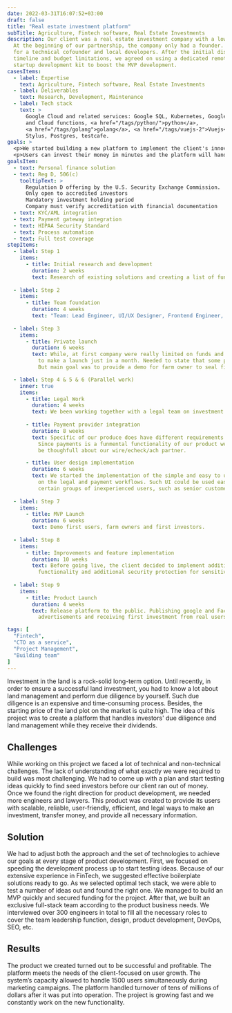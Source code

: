 ```yaml
---
date: 2022-03-31T16:07:52+03:00
draft: false
title: "Real estate investment platform"
subTitle: Agriculture, Fintech software, Real Estate Investments
description: Our client was a real estate investment company with a low minimum investment. 
  At the beginning of our partnership, the company only had a founder. The founder was looking 
  for a technical cofounder and local developers. After the initial discussion about the 
  timeline and budget limitations, we agreed on using a dedicated remote team and our 
  startup development kit to boost the MVP development.
casesItems:
  - label: Expertise
    text: Agriculture, Fintech software, Real Estate Investments
  - label: Deliverables
    text: Research, Development, Maintenance
  - label: Tech stack
    text: >
      Google Cloud and related services: Google SQL, Kubernetes, Google build, 
      and Cloud functions, <a href="/tags/python/">python</a>, 
      <a href="/tags/golang">golang</a>, <a href="/tags/vuejs-2">Vuejs</a>, 
      Stylus, Postgres, testcafe.
goals: >
  <p>We started building a new platform to implement the client's innovative land market ideas. Traditional land investment is a cumbersome, expensive, and time-consuming process. The purpose of the new platform is to provide users with the possibility to invest in land plots at a minimum price of $5000.</p>
  <p>Users can invest their money in minutes and the platform will handle it all: real estate management, paperwork, and payments. On top of that, a due diligence process and all the legal work could also be handled via the platform. The approximate return on the investment was expected at the level of 9-12%.</p>
goalsItem:
  - text: Personal finance solution
  - text: Reg D, 506(c)
    tooltipText: >
      Regulation D offering by the U.S. Security Exchange Commission.
      Only open to accredited investors
      Mandatory investment holding period
      Company must verify accreditation with financial documentation
  - text: KYC/AML integration
  - text: Payment gateway integration
  - text: HIPAA Security Standard
  - text: Process automation
  - text: Full test coverage
stepItems:
  - label: Step 1
    items:
      - title: Initial research and development
        duration: 2 weeks
        text: Research of existing solutions and creating a list of functionalities as per the client’s needs
  
  - label: Step 2
    items:
      - title: Team foundation
        duration: 4 weeks
        text: "Team: Lead Engineer, UI/UX Designer, Frontend Engineer, Backend Engineer"
  
  - label: Step 3
    items:
      - title: Private launch
        duration: 6 weeks
        text: While, at first company were really limited on funds and time, and our team executed a plan 
          to make a launch just in a month. Needed to state that some part of functionality were staged for a demo. 
          But main goal was to provide a demo for farm owner to seal first and vital deals to move forward.

  - label: Step 4 & 5 & 6 (Parallel work)
    inner: true
    items:
      - title: Legal Work
        duration: 4 weeks
        text: We been working together with a legal team on investment process
      
      - title: Payment provider integration
        duration: 8 weeks
        text: Specific of our produce does have different requirements on the payments provider. 
          Since payments is a funmental functionality of our product we have to 
          be thoughfull about our wire/echeck/ach partner.

      - title: User design implementation
        duration: 6 weeks
        text: We started the implementation of the simple and easy to use UI based 
          on the legal and payment workflows. Such UI could be used easily by 
          certain groups of inexperienced users, such as senior customers.
  
  - label: Step 7
    items:
      - title: MVP Launch
        duration: 6 weeks
        text: Demo first users, farm owners and first investors.
  
  - label: Step 8
    items:
      - title: Improvements and feature implementation
        duration: 10 weeks
        text: Before going live, the client decided to implement additional 
          functionality and additional security protection for sensitive user data
  
  - label: Step 9
    items:
      - title: Product Launch
        duration: 4 weeks
        text: Release platform to the public. Publishing google and Facebook 
          advertisements and receiving first investment from real users which come from advertisement.

tags: [
  "Fintech",
  "CTO as a service",
  "Project Management",
  "Building team"
]
---
```


Investment in the land is a rock-solid long-term option. Until recently, in order to ensure a successful land investment, you had to know a lot about land management and perform due diligence by yourself. Such due diligence is an expensive and time-consuming process. Besides, the starting price of the land plot on the market is quite high. The idea of this project was to create a platform that handles investors' due diligence and land management while they receive their dividends.

## Challenges

While working on this project we faced a lot of technical and non-technical challenges. The lack of understanding of what exactly we were required to build was most challenging. We had to come up with a plan and start testing ideas quickly to find seed investors before our client ran out of money. Once we found the right direction for product development, we needed more engineers and lawyers. This product was created to provide its users with scalable, reliable, user-friendly, efficient, and legal ways to make an investment, transfer money, and provide all necessary information.

## Solution

We had to adjust both the approach and the set of technologies to achieve our goals at every stage of product development. First, we focused on speeding the development process up to start testing ideas. Because of our extensive experience in FinTech, we suggested effective boilerplate solutions ready to go. As we selected optimal tech stack, we were able to test a number of ideas out and found the right one. We managed to build an MVP quickly and secured funding for the project. After that, we built an exclusive full-stack team according to the product business needs.
We interviewed over 300 engineers in total to fill all the necessary roles to cover the team leadership function, design, product development, DevOps, SEO, etc.

## Results

The product we created turned out to be successful and profitable. The platform meets the needs of the client-focused on user growth. The system’s capacity allowed to handle 1500 users simultaneously during marketing campaigns. The platform handled turnover of tens of millions of dollars after it was put into operation.
The project is growing fast and we constantly work on the new functionality.

